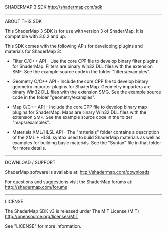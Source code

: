 SHADERMAP 3 SDK
http://shadermap.com/sdk

-----------

ABOUT THIS SDK

This ShaderMap 3 SDK is for use with version 3 of ShaderMap. It is compatible 
with 3.0.2 and up. 

This SDK comes with the following APIs for developing plugins and materials for 
ShaderMap 3:

* Filter C/C++ API - Use the core CPP file to develop binary filter plugins for 
ShaderMap. Filters are binary Win32 DLL files with the extension SMF. See the 
example source code in the folder "filters/examples". 

* Geometry C/C++ API - Include the core CPP file to develop binary geometry importer
plugins for ShaderMap. Geometry importers are binary Win32 DLL files with the
extension SMG. See the example source code in the folder "geometry/examples". 

* Map C/C++ API - Include the core CPP file to develop binary map plugins for
ShaderMap. Maps are binary Win32 DLL files with the extension SMP. See the 
example source code in the folder "maps/examples". 

* Materials XML/HLSL API - The "materials" folder contains a description of the 
XML + HLSL syntax used to build ShaderMap materials as well as examples for 
building basic materials. See the "Syntax" file in that folder for more details.

-----------

DOWNLOAD / SUPPORT

ShaderMap software is available at:
http://shadermap.com/downloads

For questions and suggestions visit the ShaderMap forums at:
http://shadermap.com/forums

-----------

LICENSE

The ShaderMap SDK v3 is released under The MIT License (MIT)
http://opensource.org/licenses/MIT

See "LICENSE" for more information.
